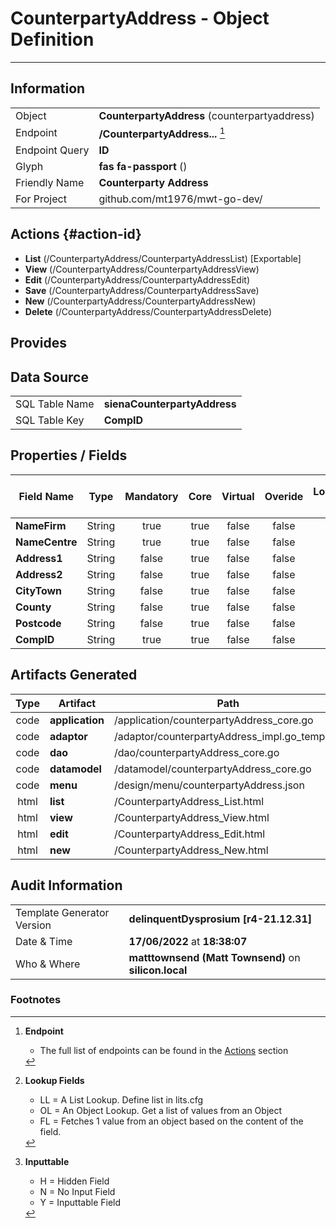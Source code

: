 # **CounterpartyAddress** - Object Definition
---
##  Information
|   |   |
|---|---|
|Object         |**CounterpartyAddress** (counterpartyaddress) |
|Endpoint 	    |**/CounterpartyAddress...** [^1]|
|Endpoint Query |**ID**|
Glyph|**fas fa-passport** ()
Friendly Name|**Counterparty Address**|
|For Project    |github.com/mt1976/mwt-go-dev/|

##  Actions {#action-id}
* **List** (/CounterpartyAddress/CounterpartyAddressList) [Exportable]
* **View** (/CounterpartyAddress/CounterpartyAddressView)
* **Edit** (/CounterpartyAddress/CounterpartyAddressEdit)
* **Save** (/CounterpartyAddress/CounterpartyAddressSave)
* **New** (/CounterpartyAddress/CounterpartyAddressNew)
* **Delete** (/CounterpartyAddress/CounterpartyAddressDelete)







##  Provides







##  Data Source 
|   |   |
|---|---|
SQL Table Name       | **sienaCounterpartyAddress**
SQL Table Key | **CompID**



##  Properties / Fields
| Field Name| Type | Mandatory | Core | Virtual | Overide | Lookup [^2]| Lookup Object      | Lookup Field Source         | Lookup Return Value                | Inputable [^3]|DB Column|Default Value| No Change | Callout | Internal | Display | Mask |
| -- | --  | :--: | :--: | :--: |:--: |:--: |:--: |-- |-- |:--: |-- | --| :--: | :--: | :--: | -- | -- |
|**NameFirm**|String|true|true|false|false|||||Y|NameFirm||false|false|false|text||
|**NameCentre**|String|true|true|false|false|||||Y|NameCentre||false|false|false|text||
|**Address1**|String|false|true|false|false|||||Y|Address1||false|false|false|text||
|**Address2**|String|false|true|false|false|||||Y|Address2||false|false|false|text||
|**CityTown**|String|false|true|false|false|||||Y|CityTown||false|false|false|text||
|**County**|String|false|true|false|false|||||Y|County||false|false|false|text||
|**Postcode**|String|false|true|false|false|||||Y|Postcode||false|false|false|text||
|**CompID**|String|true|true|false|false|||||Y|CompID||false|false|false|text||


##  Artifacts Generated
| Type | Artifact | Path|
| :--: | -- | -- |
| code | **application** | /application/counterpartyAddress_core.go |
| code | **adaptor** | /adaptor/counterpartyAddress_impl.go_template |
| code | **dao** | /dao/counterpartyAddress_core.go |
| code | **datamodel** | /datamodel/counterpartyAddress_core.go |
| code | **menu** | /design/menu/counterpartyAddress.json |
| html | **list** | /CounterpartyAddress_List.html |
| html | **view** | /CounterpartyAddress_View.html |
| html | **edit** | /CounterpartyAddress_Edit.html |
| html | **new** | /CounterpartyAddress_New.html |


## Audit Information
|   |   |
|---|---|
Template Generator Version   | **delinquentDysprosium [r4-21.12.31]**
Date & Time		     | **17/06/2022** at **18:38:07**
Who & Where		     | **matttownsend (Matt Townsend)** on **silicon.local**

### Footnotes
[^1]: **Endpoint**
    * The full list of endpoints can be found in the [Actions](#action-id) section
[^2]: **Lookup Fields**
    * LL = A List Lookup. Define list in lits.cfg
    * OL = An Object Lookup. Get a list of values from an Object
    * FL = Fetches 1 value from an object based on the content of the field. 
[^3]: **Inputtable**   
    * H = Hidden Field
    * N = No Input Field
    * Y = Inputtable Field